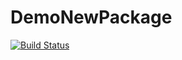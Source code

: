 # DemoNewPackage

[![Build Status](https://github.com/Dattax/DemoNewPackage.jl/actions/workflows/CI.yml/badge.svg?branch=main)](https://github.com/Dattax/DemoNewPackage.jl/actions/workflows/CI.yml?query=branch%3Amain)
